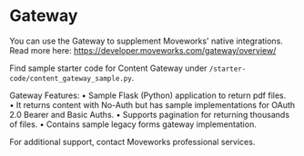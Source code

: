 # Gateway

You can use the Gateway to supplement Moveworks' native integrations. Read more here: https://developer.moveworks.com/gateway/overview/

Find sample starter code for Content Gateway under `/starter-code/content_gateway_sample.py`.

Gateway Features:
• Sample Flask (Python) application to return pdf files.
• It returns content with No-Auth but has sample implementations for OAuth 2.0 Bearer and Basic Auths.
• Supports pagination for returning thousands of files.
• Contains sample legacy forms gateway implementation.

For additional support, contact Moveworks professional services.
